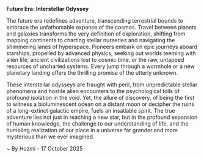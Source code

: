 
**Future Era: Interstellar Odyssey**

The future era redefines adventure, transcending terrestrial bounds to embrace the unfathomable expanse of the cosmos. Travel between planets and galaxies transforms the very definition of exploration, shifting from mapping continents to charting stellar nurseries and navigating the shimmering lanes of hyperspace. Pioneers embark on epic journeys aboard starships, propelled by advanced physics, seeking out worlds teeming with alien life, ancient civilizations lost to cosmic time, or the raw, untapped resources of uncharted systems. Every jump through a wormhole or a new planetary landing offers the thrilling promise of the utterly unknown.

These interstellar odysseys are fraught with peril, from unpredictable stellar phenomena and hostile alien encounters to the psychological tolls of profound isolation in the void. Yet, the allure of discovery, of being the first to witness a bioluminescent ocean on a distant moon or decipher the ruins of a long-extinct galactic empire, fuels an insatiable spirit. The true adventure lies not just in reaching a new star, but in the profound expansion of human knowledge, the challenge to our understanding of life, and the humbling realization of our place in a universe far grander and more mysterious than we ever imagined.

~ By Hozmi - 17 October 2025
